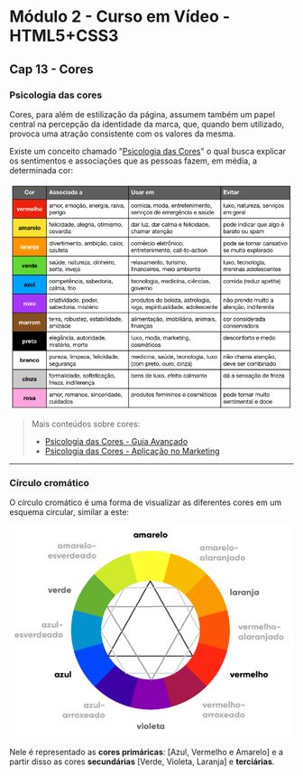 # Módulo 2 - Curso em Vídeo - HTML5+CSS3

## Cap 13 - Cores

### Psicologia das cores

Cores, para além de estilização da página, assumem também um papel central na percepção da identidade da marca, que, quando bem utilizado, provoca uma atração consistente com os valores da mesma.

Existe um conceito chamado "[Psicologia das Cores](https://rockcontent.com/br/blog/psicologia-das-cores/)" o qual busca explicar os sentimentos e associações que as pessoas fazem, em média, a determinada cor:

![Tabela contendo a descrição das cores](assets/tabela-cores.png)

> Mais conteúdos sobre cores:
> - [Psicologia das Cores - Guia Avançado](https://www.matildefilmes.com.br/psicologia-das-cores-guia-avancado-para-profissionais/)
> - [Psicologia das Cores - Aplicação no Marketing](https://neilpatel.com/br/blog/psicologia-das-cores-como-usar-cores-para-aumentar-sua-taxa-de-conversao/)

---

### Círculo cromático

O círculo cromático é uma forma de visualizar as diferentes cores em um esquema circular, similar a este:

![Imagem esquemática do círculo cromático](./assets/circulo-cromatico.png)

Nele é representado as **cores primáricas**: \[Azul, Vermelho e Amarelo\] e a partir disso as cores **secundárias** \[Verde, Violeta, Laranja\] e **terciárias**.


